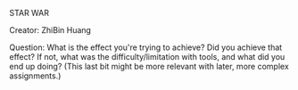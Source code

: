 STAR WAR

Creator: ZhiBin Huang


Question: What is the effect you're trying to achieve? Did you achieve that effect?  If not, what was the difficulty/limitation with tools, and what did you end up doing? (This last bit might be more relevant with later, more complex assignments.) 
